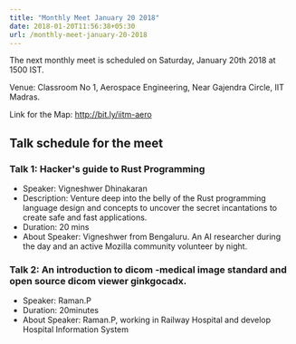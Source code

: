```yaml
---
title: "Monthly Meet January 20 2018"
date: 2018-01-20T11:56:38+05:30
url: /monthly-meet-january-20-2018
---
```



The next monthly meet is scheduled on Saturday, January 20th 2018 at 1500
IST.

Venue: Classroom No 1,
       Aerospace Engineering,
       Near Gajendra Circle,
       IIT Madras.

Link for the Map: http://bit.ly/iitm-aero

## Talk schedule for the meet 

### Talk 1: Hacker's guide to Rust Programming
* Speaker: Vigneshwer Dhinakaran
* Description: Venture deep into the belly of the Rust programming language design and
concepts to uncover the secret incantations to create safe and fast
applications.
* Duration: 20 mins
* About Speaker: Vigneshwer  from Bengaluru. An AI researcher during the
day and an active Mozilla community volunteer by night.

### Talk 2: An introduction to dicom -medical image standard and open source dicom viewer ginkgocadx.
* Speaker: Raman.P
* Duration:  20minutes
* About Speaker: Raman.P, working in Railway Hospital and develop Hospital
Information System

